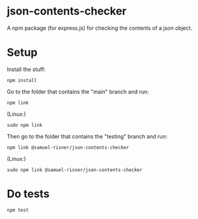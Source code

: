 # json-contents-checker

A npm package (for express.js) for checking the contents of a json object.

# Setup

Install the stuff:

```shell
npm install
```

Go to the folder that contains the "main" branch and run:

```shell
npm link
```

(Linux:)

```shell
sudo npm link
```

Then go to the folder that contains the "testing" branch and run:

```shell
npm link @samuel-risner/json-contents-checker
```

(Linux:)

```shell
sudo npm link @samuel-risner/json-contents-checker
```

# Do tests

```shell
npm test
```

<!--
    {
        "namePart": "",
        "expectedOutputs": [
            [false, -1, "-1"], // "some string"
            [false, -1, "-1"], // ""
            [false, -1, "-1"], // "some very very not too long string"
            [false, -1, "-1"], // 0
            [false, -1, "-1"], // 875
            [false, -1, "-1"], // -98
            [false, -1, "-1"], // 2.987
            [false, -1, "-1"], // -98.979
            [false, -1, "-1"], // true
            [false, -1, "-1"], // false
            [false, -1, "-1"], // undefined
            [false, -1, "-1"], // null
            [false, -1, "-1"], // Number.NaN
            [false, -1, "-1"], // Number.MAX_SAFE_INTEGER
            [false, -1, "-1"], // Number.MIN_SAFE_INTEGER
            [false, -1, "-1"], // Number.MAX_SAFE_INTEGER + 1
            [false, -1, "-1"], // Number.MIN_SAFE_INTEGER - 1
        ],
        "func": (key: string): CheckReturn => {
            return new SmallCheck(key)
            .combine()(mockObject, errorFunction, successFunction);
        }
    },

    {
        namePart: "",
        func: (key: string): CheckNumberArgs => {
            return { key: key, errorMsg: "-1" }
        },
        expected: [
            [false, -1, "-1"], // "some string"
            [false, -1, "-1"], // ""
            [false, -1, "-1"], // "some very very not too long string"
            [false, -1, "-1"], // 0
            [false, -1, "-1"], // 875
            [false, -1, "-1"], // -98
            [false, -1, "-1"], // 2.987
            [false, -1, "-1"], // -98.979
            [false, -1, "-1"], // true
            [false, -1, "-1"], // false
            [false, -1, "-1"], // undefined
            [false, -1, "-1"], // null
            [false, -1, "-1"], // Number.NaN
            [false, -1, "-1"], // Number.MAX_SAFE_INTEGER
            [false, -1, "-1"], // Number.MIN_SAFE_INTEGER
            [false, -1, "-1"], // Number.MAX_SAFE_INTEGER + 1
            [false, -1, "-1"], // Number.MIN_SAFE_INTEGER - 1
        ]
    },
-->
